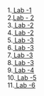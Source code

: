1.<a href="https://github.com/Akshay3306/23CSBTB-27/blob/main/LAB_1.ipynb"> Lab -1</a><br>
2.<a href ="https://github.com/Akshay3306/23CSBTB-27/blob/main/lab_2.ipynb">Lab - 2</a><br>
3.<a href ="https://github.com/Akshay3306/23CSBTB-27/blob/main/BFS.ipynb"> Lab -2 </a><br>
4.<a href ="https://github.com/Akshay3306/23CSBTB-27/blob/main/Untitled6.ipynb"> Lab -2</a><br>
5.<a href ="https://github.com/Akshay3306/23CSBTB-27/blob/main/lab3"> Lab -3</a><br>
6.<a href ="https://github.com/Akshay3306/23CSBTB-27/blob/main/lab3"> Lab -3</a><br>
7.<a href ="https://github.com/Akshay3306/23CSBTB-27/blob/main/lab3"> Lab -3</a><br>
8.<a href ="https://github.com/Akshay3306/23CSBTB-27/blob/main/lab3"> Lab -3</a><br>
9.<a href ="https://github.com/Akshay3306/23CSBTB-27/blob/main/Lab4.ipynb"> Lab -4</a><br>
10.<a href ="https://github.com/Akshay3306/23CSBTB-27/blob/main/lab5.ipynb"> Lab -5</a><br>
11.<a href ="https://colab.research.google.com/drive/1tKIESXR0U__-ZG_bTWI8h9vuNqF-Zas8#scrollTo=7dbYXIkN9etF"> Lab -6</a><br>



